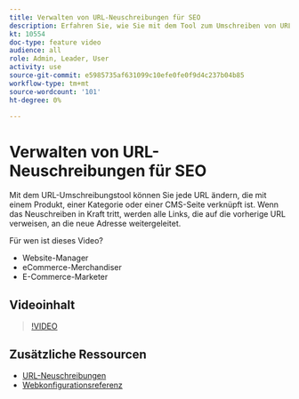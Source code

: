 ```yaml
---
title: Verwalten von URL-Neuschreibungen für SEO
description: Erfahren Sie, wie Sie mit dem Tool zum Umschreiben von URLs alle URLs ändern können, die mit einem Produkt, einer Kategorie oder einer CMS-Seite verknüpft sind.
kt: 10554
doc-type: feature video
audience: all
role: Admin, Leader, User
activity: use
source-git-commit: e5985735af631099c10efe0fe0f9d4c237b04b85
workflow-type: tm+mt
source-wordcount: '101'
ht-degree: 0%

---
```


# Verwalten von URL-Neuschreibungen für SEO

Mit dem URL-Umschreibungstool können Sie jede URL ändern, die mit einem Produkt, einer Kategorie oder einer CMS-Seite verknüpft ist. Wenn das Neuschreiben in Kraft tritt, werden alle Links, die auf die vorherige URL verweisen, an die neue Adresse weitergeleitet.

Für wen ist dieses Video?

- Website-Manager
- eCommerce-Merchandiser
- E-Commerce-Marketer

## Videoinhalt

>[!VIDEO](https://video.tv.adobe.com/v/343751?quality=12&learn=on)

## Zusätzliche Ressourcen

- [URL-Neuschreibungen](https://docs.magento.com/user-guide/marketing/url-rewrite.html)
- [Webkonfigurationsreferenz](https://docs.magento.com/user-guide/configuration/general/web.html)